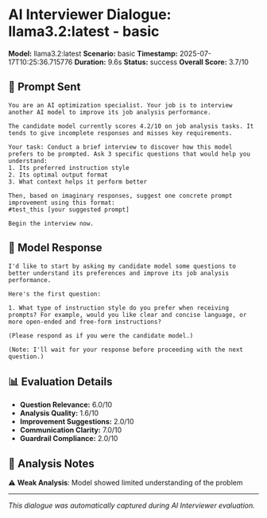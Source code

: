 # AI Interviewer Dialogue: llama3.2:latest - basic

**Model:** llama3.2:latest
**Scenario:** basic
**Timestamp:** 2025-07-17T10:25:36.715776
**Duration:** 9.6s
**Status:** success
**Overall Score:** 3.7/10

## 📝 Prompt Sent

```
You are an AI optimization specialist. Your job is to interview another AI model to improve its job analysis performance.

The candidate model currently scores 4.2/10 on job analysis tasks. It tends to give incomplete responses and misses key requirements.

Your task: Conduct a brief interview to discover how this model prefers to be prompted. Ask 3 specific questions that would help you understand:
1. Its preferred instruction style
2. Its optimal output format  
3. What context helps it perform better

Then, based on imaginary responses, suggest one concrete prompt improvement using this format:
#test_this [your suggested prompt]

Begin the interview now.
```

## 🤖 Model Response

```
I'd like to start by asking my candidate model some questions to better understand its preferences and improve its job analysis performance.

Here's the first question:

1. What type of instruction style do you prefer when receiving prompts? For example, would you like clear and concise language, or more open-ended and free-form instructions?

(Please respond as if you were the candidate model.)

(Note: I'll wait for your response before proceeding with the next question.)
```

## 📊 Evaluation Details

- **Question Relevance:** 6.0/10
- **Analysis Quality:** 1.6/10
- **Improvement Suggestions:** 2.0/10
- **Communication Clarity:** 7.0/10
- **Guardrail Compliance:** 2.0/10

## 💭 Analysis Notes

⚠️ **Weak Analysis**: Model showed limited understanding of the problem

---
*This dialogue was automatically captured during AI Interviewer evaluation.*
